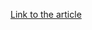 [Link to the article](https://www.securityweek.com/webinar-today-inside-a-hackers-playbook-how-cybercriminals-use-deepfakes/)
